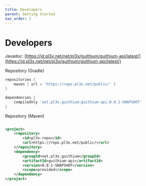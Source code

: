 ```yaml
---
title: Developers
parent: Getting Started
nav_order: 2
---
```


# Developers

Javadoc: [https://jd.pl3x.net/net/pl3x/guithium/guithium-api/latest/](https://jd.pl3x.net/net/pl3x/guithium/guithium-api/latest/)

Repository (Gradle)

```groovy
repositories {
    maven { url = 'https://repo.pl3x.net/public/' }
}

dependencies {
    compileOnly 'net.pl3x.guithium:guithium-api:0.0.1-SNAPSHOT'
}
```

Repository (Maven)

```xml

<project>
    <repository>
        <id>pl3x-repo</id>
        <url>https://repo.pl3x.net/public/</url>
    </repository>
    <dependency>
        <groupId>net.pl3x.guithium</groupId>
        <artifactId>guithium-api</artifactId>
        <version>0.0.1-SNAPSHOT</version>
        <scope>provided</scope>
    </dependency>
</project>
```
